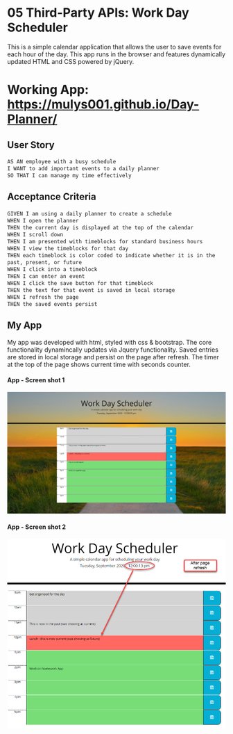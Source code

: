 # 05 Third-Party APIs: Work Day Scheduler

This is a simple calendar application that allows the user to save events for each hour of the day. 
This app runs in the browser and features dynamically updated HTML and CSS powered by jQuery.

# Working App: https://mulys001.github.io/Day-Planner/

## User Story

```
AS AN employee with a busy schedule
I WANT to add important events to a daily planner
SO THAT I can manage my time effectively
```

## Acceptance Criteria

```
GIVEN I am using a daily planner to create a schedule
WHEN I open the planner
THEN the current day is displayed at the top of the calendar
WHEN I scroll down
THEN I am presented with timeblocks for standard business hours
WHEN I view the timeblocks for that day
THEN each timeblock is color coded to indicate whether it is in the past, present, or future
WHEN I click into a timeblock
THEN I can enter an event
WHEN I click the save button for that timeblock
THEN the text for that event is saved in local storage
WHEN I refresh the page
THEN the saved events persist
```

## My App
My app was developed with html, styled with css & bootstrap.  The core functionality dynamincally updates via Jquery functionality.  Saved entries are stored in local storage and persist on the page after refresh.  The timer at the top of the page shows current time with seconds counter.  

#### App - Screen shot 1
![App Time 1](assets/Day_Planner-1.jpg)


#### App - Screen shot 2
![App Time 2](assets/Day_Planner-2.jpg)

